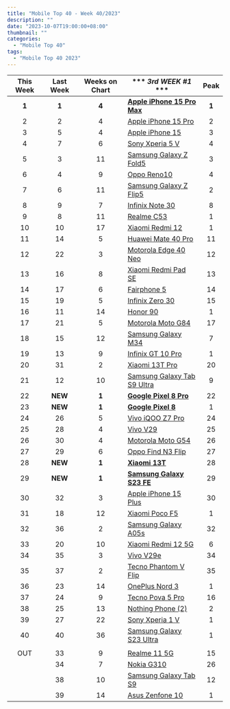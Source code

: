```yaml
---
title: "Mobile Top 40 - Week 40/2023"
description: ""
date: "2023-10-07T19:00:00+08:00"
thumbnail: ""
categories:
  - "Mobile Top 40"
tags:
  - "Mobile Top 40 2023"
---
```

<!--more-->
|**This Week**|**Last Week**|**Weeks on Chart**|*** *3rd WEEK #1* ***|**Peak**|
|:----:|:----:|:----:|----|:----:|
|**1**|**1**|**4**|**[Apple iPhone 15 Pro Max](https://www.gsmarena.com/apple_iphone_15_pro_max-12548.php)**|**1**|
|2|2|4|[Apple iPhone 15 Pro](https://www.gsmarena.com/apple_iphone_15_pro-12557.php)|2|
|3|5|4|[Apple iPhone 15](https://www.gsmarena.com/apple_iphone_15-12559.php)|3|
|4|7|6|[Sony Xperia 5 V](https://www.gsmarena.com/sony_xperia_5_v-12534.php)|4|
|5|3|11|[Samsung Galaxy Z Fold5](https://www.gsmarena.com/samsung_galaxy_z_fold5-12418.php)|3|
|6|4|9|[Oppo Reno10](https://www.gsmarena.com/oppo_reno10-12414.php)|4|
|7|6|11|[Samsung Galaxy Z Flip5](https://www.gsmarena.com/samsung_galaxy_z_flip5-12252.php)|2|
|8|9|7|[Infinix Note 30](https://www.gsmarena.com/infinix_note_30-12288.php)|8|
|9|8|11|[Realme C53](https://www.gsmarena.com/realme_c53-12310.php)|1|
|10|10|17|[Xiaomi Redmi 12](https://www.gsmarena.com/xiaomi_redmi_12-12328.php)|1|
|11|14|5|[Huawei Mate 40 Pro](https://www.gsmarena.com/huawei_mate_60_pro-12530.php)|11|
|12|22|3|[Motorola Edge 40 Neo](https://www.gsmarena.com/motorola_edge_40_neo-12467.php)|12|
|13|16|8|[Xiaomi Redmi Pad SE](https://www.gsmarena.com/xiaomi_redmi_pad_se-12466.php)|13|
|14|17|6|[Fairphone 5](https://www.gsmarena.com/fairphone_5-12540.php)|14|
|15|19|5|[Infinix Zero 30](https://www.gsmarena.com/infinix_zero_30-12518.php)|15|
|16|11|14|[Honor 90](https://www.gsmarena.com/honor_90-12297.php)|1|
|17|21|5|[Motorola Moto G84](https://www.gsmarena.com/motorola_moto_g84-12526.php)|17|
|18|15|12|[Samsung Galaxy M34](https://www.gsmarena.com/samsung_galaxy_m34_5g-11290.php)|7|
|19|13|9|[Infinix GT 10 Pro](https://www.gsmarena.com/infinix_gt_10_pro-12451.php)|1|
|20|31|2|[Xiaomi 13T Pro](https://www.gsmarena.com/xiaomi_13t_pro-12388.php)|20|
|21|12|10|[Samsung Galaxy Tab S9 Ultra](https://www.gsmarena.com/samsung_galaxy_tab_s9_ultra-12217.php)|9|
|22|**NEW**|**1**|**[Google Pixel 8 Pro](https://www.gsmarena.com/google_pixel_8_pro-12545.php)**|22|
|23|**NEW**|**1**|**[Google Pixel 8](https://www.gsmarena.com/google_pixel_8-12546.php)**|1|
|24|26|5|[Vivo iQOO Z7 Pro](https://www.gsmarena.com/vivo_iqoo_z7_pro-12484.php)|24|
|25|28|4|[Vivo V29](https://www.gsmarena.com/vivo_v29-12461.php)|25|
|26|30|4|[Motorola Moto G54](https://www.gsmarena.com/motorola_moto_g54-12503.php)|26|
|27|29|6|[Oppo Find N3 Flip](https://www.gsmarena.com/oppo_find_n3_flip-12531.php)|27|
|28|**NEW**|**1**|**[Xiaomi 13T](https://www.gsmarena.com/xiaomi_13t-12389.php)**|28|
|29|**NEW**|**1**|**[Samsung Galaxy S23 FE](https://www.gsmarena.com/samsung_galaxy_s23_fe-12520.php)**|29|
|30|32|3|[Apple iPhone 15 Plus](https://www.gsmarena.com/apple_iphone_15_plus-12558.php)|30|
|31|18|12|[Xiaomi Poco F5](https://www.gsmarena.com/xiaomi_poco_f5-12258.php)|1|
|32|36|2|[Samsung Galaxy A05s](https://www.gsmarena.com/samsung_galaxy_a05s-12584.php)|32|
|33|20|10|[Xiaomi Redmi 12 5G](https://www.gsmarena.com/xiaomi_redmi_12_5g-12446.php)|6|
|34|35|3|[Vivo V29e](https://www.gsmarena.com/vivo_v29e-12483.php)|34|
|35|37|2|[Tecno Phantom V Flip](https://www.gsmarena.com/tecno_phantom_v_flip-12580.php)|35|
|36|23|14|[OnePlus Nord 3](https://www.gsmarena.com/oneplus_nord_3-12135.php)|1|
|37|24|9|[Tecno Pova 5 Pro](https://www.gsmarena.com/tecno_pova_5_pro-12448.php)|16|
|38|25|13|[Nothing Phone (2)](https://www.gsmarena.com/nothing_phone_(2)-12386.php)|2|
|39|27|22|[Sony Xperia 1 V](https://www.gsmarena.com/sony_xperia_1_v-12263.php)|1|
|40|40|36|[Samsung Galaxy S23 Ultra](https://www.gsmarena.com/samsung_galaxy_s23_ultra-12024.php)|1|
||||||
|OUT|33|9|[Realme 11 5G](https://www.gsmarena.com/realme_11_5g-12444.php)|15|
||34|7|[Nokia G310](https://www.gsmarena.com/nokia_g310-12471.php)|26|
||38|10|[Samsung Galaxy Tab S9](https://www.gsmarena.com/samsung_galaxy_tab_s9-12439.php)|12|
||39|14|[Asus Zenfone 10](https://www.gsmarena.com/asus_zenfone_10-12380.php)|1|